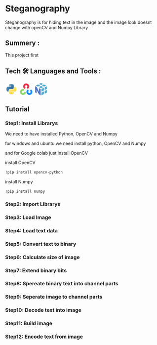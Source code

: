 # Steganography
Steganography is for hiding text in the image and the image look doesnt change with openCV and Numpy Library

## Summery :
This project first 

## Tech :hammer_and_wrench: Languages and Tools :
<div>
  <img src="https://github.com/devicons/devicon/blob/master/icons/python/python-original.svg" title="Python" alt="Python" width="40" height="40"/>&nbsp;
  <img src="https://github.com/devicons/devicon/blob/master/icons/opencv/opencv-original.svg"  title="OpenCV" alt="OpenCV" width="40" height="40"/>&nbsp;
  <img src="https://github.com/devicons/devicon/blob/master/icons/numpy/numpy-original.svg"  title="Numpy" alt="Numpy" width="40" height="40"/>&nbsp;
</div>

## Tutorial
### Step1: Install Librarys
We need to have installed Python, OpenCV and Numpy

for windows and ubuntu we need install python, OpenCV and Numpy

and for Google colab just install OpenCV

install OpenCV
```sh
!pip install opencv-python
```

install Numpy
```sh
!pip install numpy
```

### Step2: Import Librarys
### Step3: Load Image
### Step4: Load text data
### Step5: Convert text to binary
### Step6: Calculate size of image
### Step7: Extend binary bits
### Step8: Spereate binary text into channel parts
### Step9: Seperate image to channel parts
### Step10: Decode text into image
### Step11: Build image
### Step12: Encode text from image

